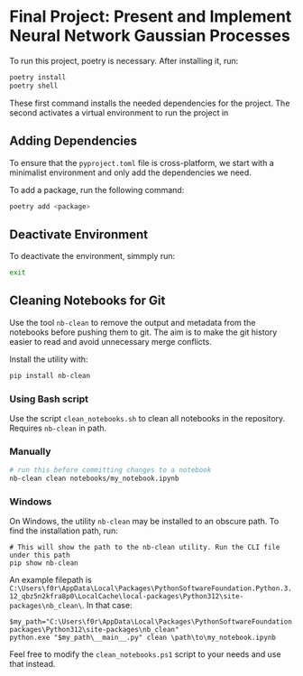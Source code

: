 # Final Project: Present and Implement Neural Network Gaussian Processes

To run this project, poetry is necessary. After installing it, run:

```sh 
poetry install
poetry shell
```
These first command installs the needed dependencies for the project. The second activates a virtual environment to run the project in

## Adding Dependencies

To ensure that the `pyproject.toml` file is cross-platform, we start with a minimalist environment and only add the dependencies we need.

To add a package, run the following command:

```sh
poetry add <package>
```

## Deactivate Environment

To deactivate the environment, simmply run:

```sh conda
exit
````

## Cleaning Notebooks for Git

Use the tool `nb-clean` to remove the output and metadata from the notebooks before pushing them to git. The aim is to make the git history easier to read and avoid unnecessary merge conflicts.

Install the utility with:

```sh
pip install nb-clean
````

### Using Bash script

Use the script `clean_notebooks.sh` to clean all notebooks in the repository. Requires `nb-clean` in path.

### Manually

```sh
# run this before committing changes to a notebook
nb-clean clean notebooks/my_notebook.ipynb
```

### Windows

On Windows, the utility `nb-clean` may be installed to an obscure path. To find the installation path, run:

```pwsh
# This will show the path to the nb-clean utility. Run the CLI file under this path
pip show nb-clean
````

An example filepath is `C:\Users\f0r\AppData\Local\Packages\PythonSoftwareFoundation.Python.3.12_qbz5n2kfra8p0\LocalCache\local-packages\Python312\site-packages\nb_clean\`. In that case:

```pwsh
$my_path="C:\Users\f0r\AppData\Local\Packages\PythonSoftwareFoundation.Python.3.12_qbz5n2kfra8p0\LocalCache\local-packages\Python312\site-packages\nb_clean"
python.exe "$my_path\__main__.py" clean \path\to\my_notebook.ipynb
```
Feel free to modify the `clean_notebooks.ps1` script to your needs and use that instead.